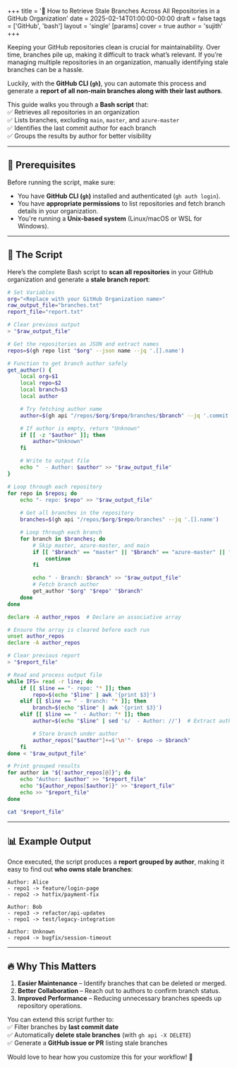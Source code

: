+++
title = '🚀 How to Retrieve Stale Branches Across All Repositories in a GitHub Organization'
date = 2025-02-14T01:00:00-00:00
draft = false
tags = ['GitHub', 'bash']
layout = 'single'
[params]
    cover = true
    author = 'sujith'
+++

Keeping your GitHub repositories clean is crucial for maintainability. Over time, branches pile up, making it difficult to track what’s relevant. If you’re managing multiple repositories in an organization, manually identifying stale branches can be a hassle.  

Luckily, with the **GitHub CLI (`gh`)**, you can automate this process and generate a **report of all non-main branches along with their last authors**.  

This guide walks you through a **Bash script** that:  
✅ Retrieves all repositories in an organization  
✅ Lists branches, excluding `main`, `master`, and `azure-master`  
✅ Identifies the last commit author for each branch  
✅ Groups the results by author for better visibility  

---

## 🔧 Prerequisites  

Before running the script, make sure:  
- You have **GitHub CLI (`gh`)** installed and authenticated (`gh auth login`).  
- You have **appropriate permissions** to list repositories and fetch branch details in your organization.  
- You're running a **Unix-based system** (Linux/macOS or WSL for Windows).  

---

## 📜 The Script  

Here’s the complete Bash script to **scan all repositories** in your GitHub organization and generate a **stale branch report**:  

```bash
# Set Variables
org="<Replace with your GitHub Organization name>"
raw_output_file="branches.txt"
report_file="report.txt"

# Clear previous output
> "$raw_output_file"

# Get the repositories as JSON and extract names
repos=$(gh repo list "$org" --json name --jq '.[].name')

# Function to get branch author safely
get_author() {
    local org=$1
    local repo=$2
    local branch=$3
    local author

    # Try fetching author name
    author=$(gh api "/repos/$org/$repo/branches/$branch" --jq '.commit.commit.author.name' 2>/dev/null)

    # If author is empty, return "Unknown"
    if [[ -z "$author" ]]; then
        author="Unknown"
    fi

    # Write to output file
    echo "  - Author: $author" >> "$raw_output_file"
}

# Loop through each repository
for repo in $repos; do
    echo "- repo: $repo" >> "$raw_output_file"
    
    # Get all branches in the repository
    branches=$(gh api "/repos/$org/$repo/branches" --jq '.[].name')

    # Loop through each branch
    for branch in $branches; do
        # Skip master, azure-master, and main
        if [[ "$branch" == "master" || "$branch" == "azure-master" || "$branch" == "main" ]]; then
            continue
        fi

        echo " - Branch: $branch" >> "$raw_output_file"
        # Fetch branch author
        get_author "$org" "$repo" "$branch"
    done
done

declare -A author_repos  # Declare an associative array

# Ensure the array is cleared before each run
unset author_repos
declare -A author_repos

# Clear previous report
> "$report_file"

# Read and process output file
while IFS= read -r line; do
    if [[ $line == "- repo: "* ]]; then
        repo=$(echo "$line" | awk '{print $3}')
    elif [[ $line == " - Branch: "* ]]; then
        branch=$(echo "$line" | awk '{print $3}')
    elif [[ $line == "  - Author: "* ]]; then
        author=$(echo "$line" | sed 's/  - Author: //')  # Extract author name

        # Store branch under author
        author_repos["$author"]+=$'\n'"- $repo -> $branch"
    fi
done < "$raw_output_file"

# Print grouped results
for author in "${!author_repos[@]}"; do
    echo "Author: $author" >> "$report_file"
    echo "${author_repos[$author]}" >> "$report_file"
    echo >> "$report_file"
done

cat "$report_file"
```

---

## 📊 Example Output  

Once executed, the script produces a **report grouped by author**, making it easy to find out **who owns stale branches**:

```
Author: Alice
- repo1 -> feature/login-page
- repo2 -> hotfix/payment-fix

Author: Bob
- repo3 -> refactor/api-updates
- repo1 -> test/legacy-integration

Author: Unknown
- repo4 -> bugfix/session-timeout
```

---

## 🔥 Why This Matters  

1. **Easier Maintenance** – Identify branches that can be deleted or merged.  
2. **Better Collaboration** – Reach out to authors to confirm branch status.  
3. **Improved Performance** – Reducing unnecessary branches speeds up repository operations.  

You can extend this script further to:  
✅ Filter branches by **last commit date**  
✅ Automatically **delete stale branches** (with `gh api -X DELETE`)  
✅ Generate a **GitHub issue or PR** listing stale branches  

Would love to hear how you customize this for your workflow! 🚀